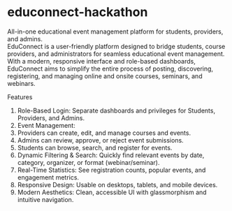 # educonnect-hackathon
All-in-one educational event management platform for students, providers, and admins.<br>
EduConnect is a user-friendly platform designed to bridge students, course providers, and administrators for seamless educational event management. With a modern, responsive interface and role-based dashboards, EduConnect aims to simplify the entire process of posting, discovering, registering, and managing online and onsite courses, seminars, and webinars.<br>

Features<br>
1. Role-Based Login: Separate dashboards and privileges for Students, Providers, and Admins.<br>
2. Event Management:<br>
3. Providers can create, edit, and manage courses and events.<br>
4. Admins can review, approve, or reject event submissions.<br>
5. Students can browse, search, and register for events.<br>
6. Dynamic Filtering & Search: Quickly find relevant events by date, category, organizer, or format (webinar/seminar).<br>
7. Real-Time Statistics: See registration counts, popular events, and engagement metrics.<br>
8. Responsive Design: Usable on desktops, tablets, and mobile devices.<br>
9. Modern Aesthetics: Clean, accessible UI with glassmorphism and intuitive navigation.<br>

